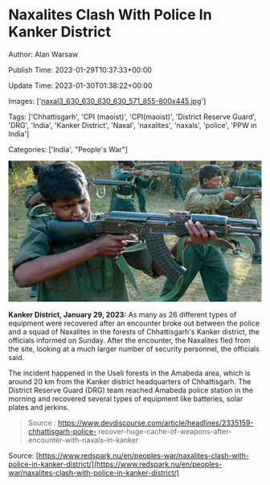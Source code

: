 # Naxalites Clash With Police In Kanker District

Author: Alan Warsaw

Publish Time: 2023-01-29T10:37:33+00:00

Update Time: 2023-01-30T01:38:22+00:00

Images: ['[naxal3_630_630_630_630_571_855-800x445.jpg](https://www.redspark.nu/wp-content/uploads/2020/08/naxal3_630_630_630_630_571_855-800x445.jpg)']

Tags: ['Chhattisgarh', 'CPI (maoist)', 'CPI(maoist)', 'District Reserve Guard', 'DRG', 'India', 'Kanker District', 'Naxal', 'naxalites', 'naxals', 'police', 'PPW in India']

Categories: ['India', "People's War"]

<!--METADATA-->



![](../Images/naxal3_630_630_630_630_571_855-800x445.jpg)

**Kanker District, January 29, 2023:** As many as 26 different types of
equipment were recovered after an encounter broke out between the police and a
squad of Naxalites in the forests of Chhattisgarh's Kanker district, the
officials informed on Sunday. After the encounter, the Naxalites fled from the
site, looking at a much larger number of security personnel, the officials
said.

The incident happened in the Useli forests in the Amabeda area, which is
around 20 km from the Kanker district headquarters of Chhattisgarh. The
District Reserve Guard (DRG) team reached Amabeda police station in the
morning and recovered several types of equipment like batteries, solar plates
and jerkins.

> Source :
> https://www.devdiscourse.com/article/headlines/2335159-chhattisgarh-police-
> recover-huge-cache-of-weapons-after-encounter-with-naxals-in-kanker





Source: [https://www.redspark.nu/en/peoples-war/naxalites-clash-with-police-in-kanker-district/](https://www.redspark.nu/en/peoples-war/naxalites-clash-with-police-in-kanker-district/)